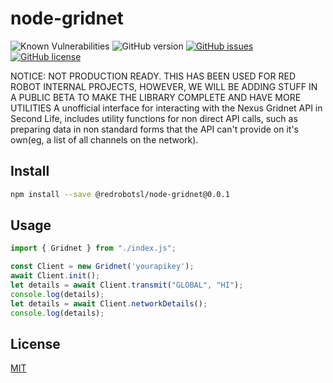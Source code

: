 # node-gridnet

![Known Vulnerabilities](https://snyk.io/test/github/redrobotsl/node-gridnet/badge.svg)
![GitHub version](https://badge.fury.io/gh/redrobotsl%2Fnode-gridnet.svg)
[![GitHub issues](https://img.shields.io/github/issues/redrobotsl/node-gridnet)](https://github.com/redrobotsl/node-gridnet/issues)
[![GitHub license](https://img.shields.io/github/license/redrobotsl/node-gridnet)](https://github.com/redrobotsl/node-gridnet)

NOTICE: NOT PRODUCTION READY. THIS HAS BEEN USED FOR RED ROBOT INTERNAL PROJECTS, HOWEVER, WE WILL BE ADDING STUFF IN A PUBLIC BETA TO MAKE THE LIBRARY COMPLETE AND HAVE MORE UTILITIES
A unofficial interface for interacting with the Nexus Gridnet API in Second Life, includes utility functions for non direct API calls, such as preparing data in non standard forms that the API can't provide on it's own(eg, a list of all channels on the network). 

## Install

```bash
npm install --save @redrobotsl/node-gridnet@0.0.1
```


## Usage

```javascript
import { Gridnet } from "./index.js";

const Client = new Gridnet('yourapikey');
await Client.init();
let details = await Client.transmit("GLOBAL", "HI");
console.log(details);
let details = await Client.networkDetails();
console.log(details);
```

## License

[MIT](http://vjpr.mit-license.org)
